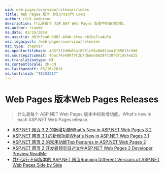 ```yaml
---
uid: web-pages/overview/releases/index
title: Web Pages 版本 |Microsoft Docs
author: rick-anderson
description: 什么是每个 ASP.NET Web Pages 版本中的新增功能。
ms.author: riande
ms.date: 01/16/2014
ms.assetid: d01b3ea0-8d82-404b-bfea-eb1ba7ca4a54
msc.legacyurl: /web-pages/overview/releases
msc.type: chapter
ms.openlocfilehash: 4d3f132d0b8ba189f1c98a8b02dea1b05613c9d8
ms.sourcegitcommit: 45ac74e400f9f2b7dbded66297730f6f14a4eb25
ms.translationtype: MT
ms.contentlocale: zh-CN
ms.lasthandoff: 08/16/2018
ms.locfileid: "48253217"
---
```

<a name="web-pages-releases"></a><span data-ttu-id="763a1-103">Web Pages 版本</span><span class="sxs-lookup"><span data-stu-id="763a1-103">Web Pages Releases</span></span>
====================
> <span data-ttu-id="763a1-104">什么是每个 ASP.NET Web Pages 版本中的新增功能。</span><span class="sxs-lookup"><span data-stu-id="763a1-104">What's new in each ASP.NET Web Pages release.</span></span>


- [<span data-ttu-id="763a1-105">ASP.NET 网页 3.2 的新增功能</span><span class="sxs-lookup"><span data-stu-id="763a1-105">What's New in ASP.NET Web Pages 3.2</span></span>](whats-new-in-aspnet-web-pages-32.md)
- [<span data-ttu-id="763a1-106">ASP.NET 网页 3.1 的新增功能</span><span class="sxs-lookup"><span data-stu-id="763a1-106">What's New in ASP.NET Web Pages 3.1</span></span>](whats-new-aspnet-web-pages-31.md)
- [<span data-ttu-id="763a1-107">ASP.NET 网页 2 的常用功能</span><span class="sxs-lookup"><span data-stu-id="763a1-107">Top Features in ASP.NET Web Pages 2</span></span>](top-features-in-web-pages-2.md)
- [<span data-ttu-id="763a1-108">ASP.NET 网页 2 开发者预览自述文件</span><span class="sxs-lookup"><span data-stu-id="763a1-108">ASP.NET Web Pages 2 Developer Preview ReadMe</span></span>](aspnet-web-pages-2-developer-preview-readme.md)
- [<span data-ttu-id="763a1-109">并行运行不同版本的 ASP.NET 网页</span><span class="sxs-lookup"><span data-stu-id="763a1-109">Running Different Versions of ASP.NET Web Pages Side by Side</span></span>](running-v1-and-v2-sites-side-by-side.md)
